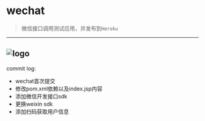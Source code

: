 # wechat
>微信接口调用测试应用，并发布到`Heroku`

-------
![logo](http://strongimg.qiniudn.com/logo_strongme_reg.png)
-------

commit log:
* wechat首次提交
* 修改pom.xml依赖以及index.jsp内容
* 添加微信开发接口sdk
* 更换weixin sdk
* 添加扫码获取用户信息
